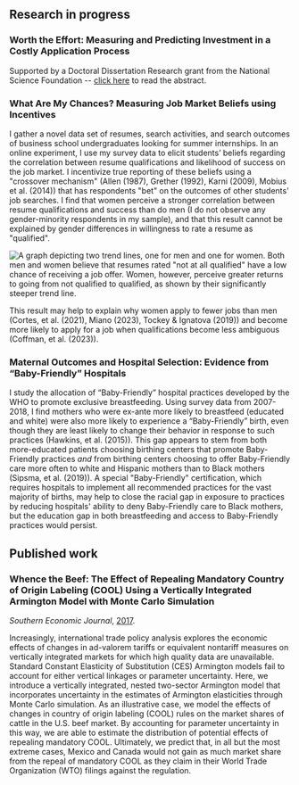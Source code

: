 ## Research in progress

### Worth the Effort: Measuring and Predicting Investment in a Costly Application Process

Supported by a Doctoral Dissertation Research grant from the National Science Foundation -- [click here](https://nsf.gov/awardsearch/showAward?AWD_ID=2215332&HistoricalAwards=false) to read the abstract.

### What Are My Chances? Measuring Job Market Beliefs using Incentives

I gather a novel data set of resumes, search activities, and search outcomes of business school undergraduates looking for summer internships. In an online experiment, I use my survey data to elicit students’ beliefs regarding the correlation between resume qualifications and likelihood of success on the job market. I incentivize true reporting of these beliefs using a "crossover mechanism" (Allen (1987), Grether (1992), Karni (2009), Mobius et al. (2014)) that has respondents "bet" on the outcomes of other students' job searches. I find that women perceive a stronger correlation between resume qualifications and success than do men (I do not observe any gender-minority respondents in my sample), and that this result cannot be explained by gender differences in willingness to rate a resume as "qualified".

![A graph depicting two trend lines, one for men and one for women. Both men and women believe that resumes rated "not at all qualified" have a low chance of receiving a job offer. Women, however, perceive greater returns to going from not qualified to qualified, as shown by their significantly steeper trend line.](https://drive.google.com/uc?id=1x2pWzYjrfkXNRrlmHoHd_kJZ6iQhjwXA)

This result may help to explain why women apply to fewer jobs than men (Cortes, et al. (2021), Miano (2023), Tockey & Ignatova (2019)) and become more likely to apply for a job when qualifications become less ambiguous (Coffman, et al. (2023)).

### Maternal Outcomes and Hospital Selection: Evidence from “Baby-Friendly” Hospitals

I study the allocation of “Baby-Friendly” hospital practices developed by the WHO to promote exclusive breastfeeding. Using survey data from 2007-2018, I find mothers who were ex-ante more likely to breastfeed (educated and white) were also more likely to experience a “Baby-Friendly” birth, even though they are least likely to change their behavior in response to such practices (Hawkins, et al. (2015)). This gap appears to stem from both more-educated patients choosing birthing centers that promote Baby-Friendly practices *and* from birthing centers choosing to offer Baby-Friendly care more often to white and Hispanic mothers than to Black mothers (Sipsma, et al. (2019)). A special "Baby-Friendly" certification, which requires hospitals to implement all recommended practices for the vast majority of births, may help to close the racial gap in exposure to practices by reducing hospitals' ability to deny Baby-Friendly care to Black mothers, but the education gap in both breastfeeding and access to Baby-Friendly practices would persist.

## Published work

### Whence the Beef: The Effect of Repealing Mandatory Country of Origin Labeling (COOL) Using a Vertically Integrated Armington Model with Monte Carlo Simulation
*Southern Economic Journal*, [2017](https://onlinelibrary.wiley.com/doi/abs/10.1002/soej.12248).

Increasingly, international trade policy analysis explores the economic effects of changes in ad-valorem tariffs or equivalent nontariff measures on vertically integrated markets for which high quality data are unavailable. Standard Constant Elasticity of Substitution (CES) Armington models fail to account for either vertical linkages or parameter uncertainty. Here, we introduce a vertically integrated, nested two-sector Armington model that incorporates uncertainty in the estimates of Armington elasticities through Monte Carlo simulation. As an illustrative case, we model the effects of changes in country of origin labeling (COOL) rules on the market shares of cattle in the U.S. beef market. By accounting for parameter uncertainty in this way, we are able to estimate the distribution of potential effects of repealing mandatory COOL. Ultimately, we predict that, in all but the most extreme cases, Mexico and Canada would not gain as much market share from the repeal of mandatory COOL as they claim in their World Trade Organization (WTO) filings against the regulation.
